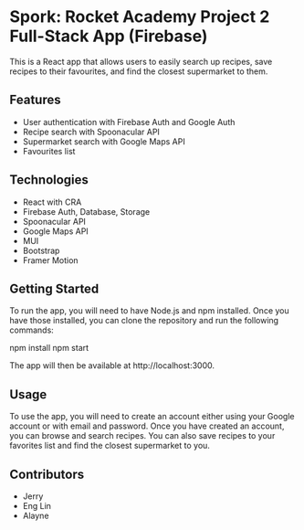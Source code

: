 # **Spork: Rocket Academy Project 2 Full-Stack App (Firebase)**

This is a React app that allows users to easily search up recipes, save recipes to their favourites, and find the closest supermarket to them.

## **Features**

- User authentication with Firebase Auth and Google Auth
- Recipe search with Spoonacular API
- Supermarket search with Google Maps API
- Favourites list

## **Technologies**

- React with CRA
- Firebase Auth, Database, Storage
- Spoonacular API
- Google Maps API
- MUI
- Bootstrap
- Framer Motion

## **Getting Started**

To run the app, you will need to have Node.js and npm installed. Once you have those installed, you can clone the repository and run the following commands:

npm install
npm start

The app will then be available at http://localhost:3000.

## **Usage**

To use the app, you will need to create an account either using your Google account or with email and password. Once you have created an account, you can browse and search recipes. You can also save recipes to your favorites list and find the closest supermarket to you.

## **Contributors**

- Jerry
- Eng Lin
- Alayne
